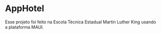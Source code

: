 # AppHotel
Esse projeto foi feito na Escola Técnica Estadual Martin Luther King usando a plataforma MAUI.
